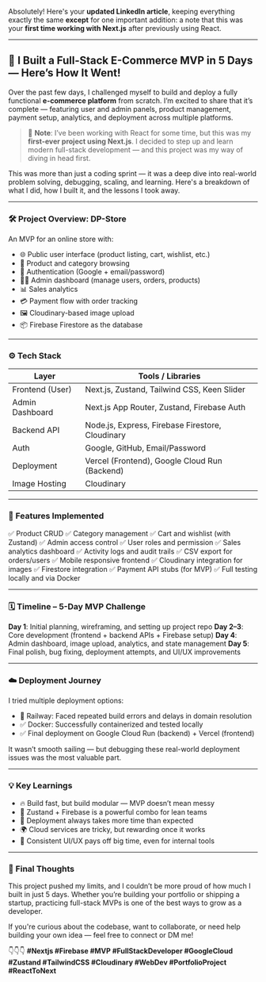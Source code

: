 Absolutely! Here's your **updated LinkedIn article**, keeping everything exactly the same **except** for one important addition: a note that this was your **first time working with Next.js** after previously using React.

---

## 🚀 I Built a Full-Stack E-Commerce MVP in 5 Days — Here’s How It Went!

Over the past few days, I challenged myself to build and deploy a fully functional **e-commerce platform** from scratch. I’m excited to share that it’s complete — featuring user and admin panels, product management, payment setup, analytics, and deployment across multiple platforms.

> 📌 **Note**: I’ve been working with React for some time, but this was my **first-ever project using Next.js**. I decided to step up and learn modern full-stack development — and this project was my way of diving in head first.

This was more than just a coding sprint — it was a deep dive into real-world problem solving, debugging, scaling, and learning. Here's a breakdown of what I did, how I built it, and the lessons I took away.

---

### 🛠️ Project Overview: **DP-Store**

An MVP for an online store with:

* 🌐 Public user interface (product listing, cart, wishlist, etc.)
* 🛒 Product and category browsing
* 🔐 Authentication (Google + email/password)
* 🧑‍💼 Admin dashboard (manage users, orders, products)
* 📊 Sales analytics
* 💳 Payment flow with order tracking
* 🖼️ Cloudinary-based image upload
* 📦 Firebase Firestore as the database

---

### ⚙️ Tech Stack

| Layer           | Tools / Libraries                                |
| --------------- | ------------------------------------------------ |
| Frontend (User) | Next.js, Zustand, Tailwind CSS, Keen Slider      |
| Admin Dashboard | Next.js App Router, Zustand, Firebase Auth       |
| Backend API     | Node.js, Express, Firebase Firestore, Cloudinary |
| Auth            | Google, GitHub, Email/Password                   |
| Deployment      | Vercel (Frontend), Google Cloud Run (Backend)    |
| Image Hosting   | Cloudinary                                       |

---

### 🧪 Features Implemented

✅ Product CRUD
✅ Category management
✅ Cart and wishlist (with Zustand)
✅ Admin access control
✅ User roles and permission
✅ Sales analytics dashboard
✅ Activity logs and audit trails
✅ CSV export for orders/users
✅ Mobile responsive frontend
✅ Cloudinary integration for images
✅ Firestore integration
✅ Payment API stubs (for MVP)
✅ Full testing locally and via Docker

---

### 🗓️ Timeline – **5-Day MVP Challenge**

**Day 1**: Initial planning, wireframing, and setting up project repo
**Day 2–3**: Core development (frontend + backend APIs + Firebase setup)
**Day 4**: Admin dashboard, image upload, analytics, and state management
**Day 5**: Final polish, bug fixing, deployment attempts, and UI/UX improvements

---

### ☁️ Deployment Journey

I tried multiple deployment options:

* 🚫 Railway: Faced repeated build errors and delays in domain resolution
* ✅ Docker: Successfully containerized and tested locally
* ✅ Final deployment on Google Cloud Run (backend) + Vercel (frontend)

It wasn’t smooth sailing — but debugging these real-world deployment issues was the most valuable part.

---

### 💡 Key Learnings

* 🔥 Build fast, but build modular — MVP doesn’t mean messy
* 💬 Zustand + Firebase is a powerful combo for lean teams
* 🐛 Deployment always takes more time than expected
* 🌍 Cloud services are tricky, but rewarding once it works
* 🎯 Consistent UI/UX pays off big time, even for internal tools

---

### 🙌 Final Thoughts

This project pushed my limits, and I couldn’t be more proud of how much I built in just 5 days. Whether you’re building your portfolio or shipping a startup, practicing full-stack MVPs is one of the best ways to grow as a developer.

If you're curious about the codebase, want to collaborate, or need help building your own idea — feel free to connect or DM me!

👇👇👇
**#Nextjs #Firebase #MVP #FullStackDeveloper #GoogleCloud #Zustand #TailwindCSS #Cloudinary #WebDev #PortfolioProject #ReactToNext**
